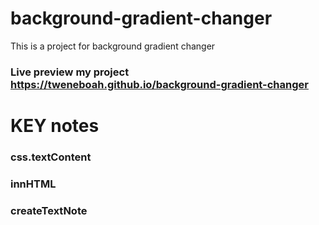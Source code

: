 # background-gradient-changer
This is a project for background gradient changer
### Live preview my project <https://tweneboah.github.io/background-gradient-changer>

# KEY notes
### css.textContent
### innHTML
### createTextNote

